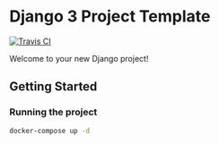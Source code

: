# Django 3 Project Template

[![Travis CI](https://travis-ci.com/bennett-jacob/django-project-starter.svg?branch=master)](https://travis-ci.com/bennett-jacob/django-project-starter)

Welcome to your new Django project!

## Getting Started

### Running the project

```bash
docker-compose up -d
```

